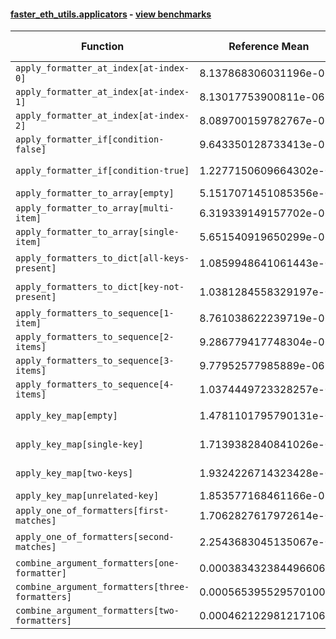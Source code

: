 #### [faster_eth_utils.applicators](https://github.com/BobTheBuidler/faster-eth-utils/blob/master/faster_eth_utils/applicators.py) - [view benchmarks](https://github.com/BobTheBuidler/faster-eth-utils/blob/master/benchmarks/test_applicators_benchmarks.py)

| Function | Reference Mean | Faster Mean | % Change | Speedup (%) | x Faster | Faster |
|----------|---------------|-------------|----------|-------------|----------|--------|
| `apply_formatter_at_index[at-index-0]` | 8.137868306031196e-06 | 9.395568702550705e-06 | -15.45% | -13.39% | 0.87x | ❌ |
| `apply_formatter_at_index[at-index-1]` | 8.13017753900811e-06 | 9.499234202182331e-06 | -16.84% | -14.41% | 0.86x | ❌ |
| `apply_formatter_at_index[at-index-2]` | 8.089700159782767e-06 | 9.4104785084404e-06 | -16.33% | -14.04% | 0.86x | ❌ |
| `apply_formatter_if[condition-false]` | 9.643350128733413e-07 | 9.629096952549817e-07 | 0.15% | 0.15% | 1.00x | ✅ |
| `apply_formatter_if[condition-true]` | 1.2277150609664302e-06 | 1.4215856447977417e-06 | -15.79% | -13.64% | 0.86x | ❌ |
| `apply_formatter_to_array[empty]` | 5.1517071451085356e-06 | 6.16522119907302e-06 | -19.67% | -16.44% | 0.84x | ❌ |
| `apply_formatter_to_array[multi-item]` | 6.319339149157702e-06 | 7.551952230218671e-06 | -19.51% | -16.32% | 0.84x | ❌ |
| `apply_formatter_to_array[single-item]` | 5.651540919650299e-06 | 6.734680845586349e-06 | -19.17% | -16.08% | 0.84x | ❌ |
| `apply_formatters_to_dict[all-keys-present]` | 1.0859948641061443e-05 | 1.5176309914681995e-05 | -39.75% | -28.44% | 0.72x | ❌ |
| `apply_formatters_to_dict[key-not-present]` | 1.0381284558329197e-05 | 1.4519443417450694e-05 | -39.86% | -28.50% | 0.71x | ❌ |
| `apply_formatters_to_sequence[1-item]` | 8.761038622239719e-06 | 6.922684520663949e-06 | 20.98% | 26.56% | 1.27x | ✅ |
| `apply_formatters_to_sequence[2-items]` | 9.286779417748304e-06 | 7.195307551163238e-06 | 22.52% | 29.07% | 1.29x | ✅ |
| `apply_formatters_to_sequence[3-items]` | 9.77952577985889e-06 | 7.690845260603262e-06 | 21.36% | 27.16% | 1.27x | ✅ |
| `apply_formatters_to_sequence[4-items]` | 1.0374449723328257e-05 | 8.092310419968325e-06 | 22.00% | 28.20% | 1.28x | ✅ |
| `apply_key_map[empty]` | 1.4781101795790131e-05 | 1.3879722723622854e-05 | 6.10% | 6.49% | 1.06x | ✅ |
| `apply_key_map[single-key]` | 1.7139382840841026e-05 | 1.6518285466348615e-05 | 3.62% | 3.76% | 1.04x | ✅ |
| `apply_key_map[two-keys]` | 1.9324226714323428e-05 | 1.8550011173438748e-05 | 4.01% | 4.17% | 1.04x | ✅ |
| `apply_key_map[unrelated-key]` | 1.853577168461166e-05 | 1.767946382482024e-05 | 4.62% | 4.84% | 1.05x | ✅ |
| `apply_one_of_formatters[first-matches]` | 1.7062827617972614e-06 | 1.601348476880244e-06 | 6.15% | 6.55% | 1.07x | ✅ |
| `apply_one_of_formatters[second-matches]` | 2.2543683045135067e-06 | 1.9476936578396063e-06 | 13.60% | 15.75% | 1.16x | ✅ |
| `combine_argument_formatters[one-formatter]` | 0.0003834323844966062 | 0.0003540776486491315 | 7.66% | 8.29% | 1.08x | ✅ |
| `combine_argument_formatters[three-formatters]` | 0.0005653955295701004 | 0.0008315295231297432 | -47.07% | -32.01% | 0.68x | ❌ |
| `combine_argument_formatters[two-formatters]` | 0.00046212298121710673 | 0.0006610320805981728 | -43.04% | -30.09% | 0.70x | ❌ |
